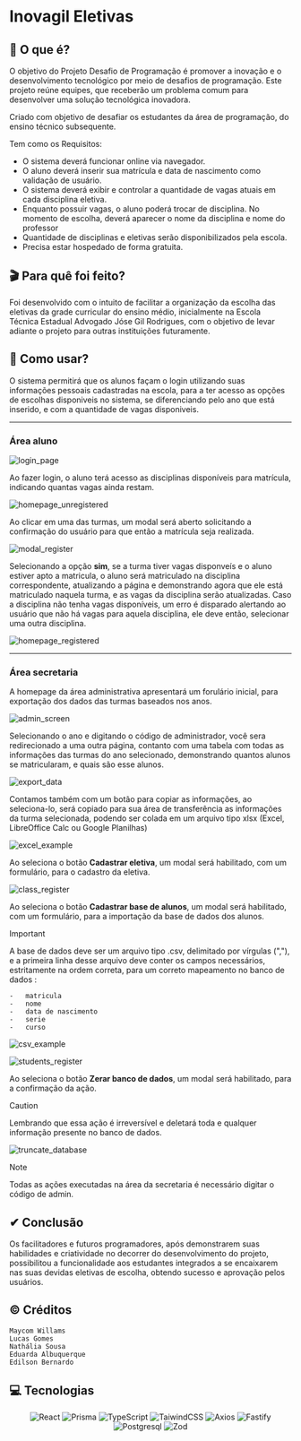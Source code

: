 # Inovagil Eletivas

## 📃 O que é?

O objetivo do Projeto Desafio de Programação é promover a inovação e o desenvolvimento tecnológico
por meio de desafios de programação. Este projeto reúne equipes, que receberão um problema
comum para desenvolver uma solução tecnológica inovadora.

Criado com objetivo de desafiar os estudantes da área de programação, do ensino técnico subsequente.

Tem como os Requisitos:

- O sistema deverá funcionar online via navegador.
- O aluno deverá inserir sua matrícula e data de nascimento como validação de usuário.
- O sistema deverá exibir e controlar a quantidade de vagas atuais em cada disciplina eletiva.
- Enquanto possuir vagas, o aluno poderá trocar de disciplina. No momento de escolha, deverá aparecer o nome da disciplina e nome do professor
- Quantidade de disciplinas e eletivas serão disponibilizados pela escola.
- Precisa estar hospedado de forma gratuita.

## 🎬 Para quê foi feito?

Foi desenvolvido com o intuito de facilitar a organização da escolha das eletivas da grade curricular do ensino médio, inicialmente na Escola Técnica Estadual Advogado Jóse Gil Rodrigues, com o objetivo de levar adiante o projeto para outras instituições futuramente.

## 🔩 Como usar?

O sistema permitirá que os alunos façam o login utilizando suas informações pessoais cadastradas na escola, para a ter acesso as opções de escolhas disponiveis no sistema, se diferenciando pelo ano que está inserido, e com a quantidade de vagas disponiveis.

---

### Área aluno

![login_page](https://raw.githubusercontent.com/Maycomwill/inovagil-eletivas/main/public/screenshots/login_screen.png)

Ao fazer login, o aluno terá acesso as disciplinas disponíveis para matrícula, indicando quantas vagas ainda restam.

![homepage_unregistered](https://raw.githubusercontent.com/Maycomwill/inovagil-eletivas/main/public/screenshots/homepage_unregistered.png)

Ao clicar em uma das turmas, um modal será aberto solicitando a confirmação do usuário para que então a matrícula seja realizada.

![modal_register](https://raw.githubusercontent.com/Maycomwill/inovagil-eletivas/main/public/screenshots/modal_register.png)

Selecionando a opção **sim**, se a turma tiver vagas disponveís e o aluno estiver apto a matricula, o aluno será matriculado na disciplina correspondente, atualizando a página e demonstrando agora que ele está matriculado naquela turma, e as vagas da disciplina serão atualizadas.
Caso a disciplina não tenha vagas disponíveis, um erro é disparado alertando ao usuário que não há vagas para aquela disciplina, ele deve então, selecionar uma outra disciplina.

![homepage_registered](https://raw.githubusercontent.com/Maycomwill/inovagil-eletivas/main/public/screenshots/homepage_registered.png)

---

### Área secretaria

A homepage da área administrativa apresentará um forulário inicial, para exportação dos dados das turmas baseados nos anos.

![admin_screen](https://raw.githubusercontent.com/Maycomwill/inovagil-eletivas/main/public/screenshots/admin_screen.png)

Selecionando o ano e digitando o código de administrador, você sera redirecionado a uma outra página, contanto com uma tabela com todas as informações das turmas do ano selecionado, demonstrando quantos alunos se matricularam, e quais são esse alunos.

![export_data](https://raw.githubusercontent.com/Maycomwill/inovagil-eletivas/main/public/screenshots/export_data.png)

Contamos também com um botão para copiar as informações, ao seleciona-lo, será copiado para sua área de transferência as informações da turma selecionada, podendo ser colada em um arquivo tipo xlsx (Excel, LibreOffice Calc ou Google Planilhas)

![excel_example](https://raw.githubusercontent.com/Maycomwill/inovagil-eletivas/main/public/screenshots/excel_example.png)

Ao seleciona o botão **Cadastrar eletiva**, um modal será habilitado, com um formulário, para o cadastro da eletiva.

![class_register](https://raw.githubusercontent.com/Maycomwill/inovagil-eletivas/main/public/screenshots/class_register.png)

Ao seleciona o botão **Cadastrar base de alunos**, um modal será habilitado, com um formulário, para a importação da base de dados dos alunos.

> [!IMPORTANT]
> A base de dados deve ser um arquivo tipo .csv, delimitado por vírgulas (","), e a primeira linha desse arquivo deve conter os campos necessários, estritamente na ordem correta, para um correto mapeamento no banco de dados :

```text
-   matricula
-   nome
-   data de nascimento
-   serie
-   curso
```
![csv_example](https://github.com/Maycomwill/inovagil-eletivas/assets/74081416/9cae0904-ce78-4acb-a9aa-143d8778a347)

![students_register](https://raw.githubusercontent.com/Maycomwill/inovagil-eletivas/main/public/screenshots/students_register.png)

Ao seleciona o botão **Zerar banco de dados**, um modal será habilitado, para a confirmação da ação.

> [!CAUTION]
> Lembrando que essa ação é irreversível e deletará toda e qualquer informação presente no banco de dados.

![truncate_database](https://raw.githubusercontent.com/Maycomwill/inovagil-eletivas/main/public/screenshots/truncate_databse.png)

> [!NOTE]
> Todas as ações executadas na área da secretaria é necessário digitar o código de admin.

## ✔ Conclusão

Os facilitadores e futuros programadores, após demonstrarem suas habilidades e criatividade no decorrer do desenvolvimento do projeto, possibilitou a funcionalidade aos estudantes integrados a se encaixarem nas suas devidas eletivas de escolha, obtendo sucesso e aprovação pelos usuários.

## &copy; Créditos

```text
Maycom Willams
Lucas Gomes
Nathália Sousa
Eduarda Albuquerque
Edilson Bernardo
```

## 💻 Tecnologias

<center>

![React](https://img.shields.io/badge/React-%2361DAFB?style=flat&logo=react&logoColor=%23333333) ![Prisma](https://img.shields.io/badge/Prisma-%232D3748?style=flat&logo=prisma&logoColor=%23ffffff) ![TypeScript](https://img.shields.io/badge/TypeScript-%233178C6?style=flat&logo=typescript&logoColor=%23ffffff) ![TaiwindCSS](https://img.shields.io/badge/TailwindCSS-%2306B6D4?style=flat&logo=tailwindcss&logoColor=%23ffffff) ![Axios](https://img.shields.io/badge/Axios-%235A29E4?style=flat&logo=axios&logoColor=%23ffffff)
![Fastify](https://img.shields.io/badge/Fastify-%23000000?style=flat&logo=fastify&logoColor=%23ffffff) ![Postgresql](https://img.shields.io/badge/Postgresql-%234169E1?style=flat&logo=postgresql&logoColor=%23ffffff) ![Zod](https://img.shields.io/badge/Zod-%233E67B1?style=flat&logo=zod&logoColor=%23ffffff)

</center>
